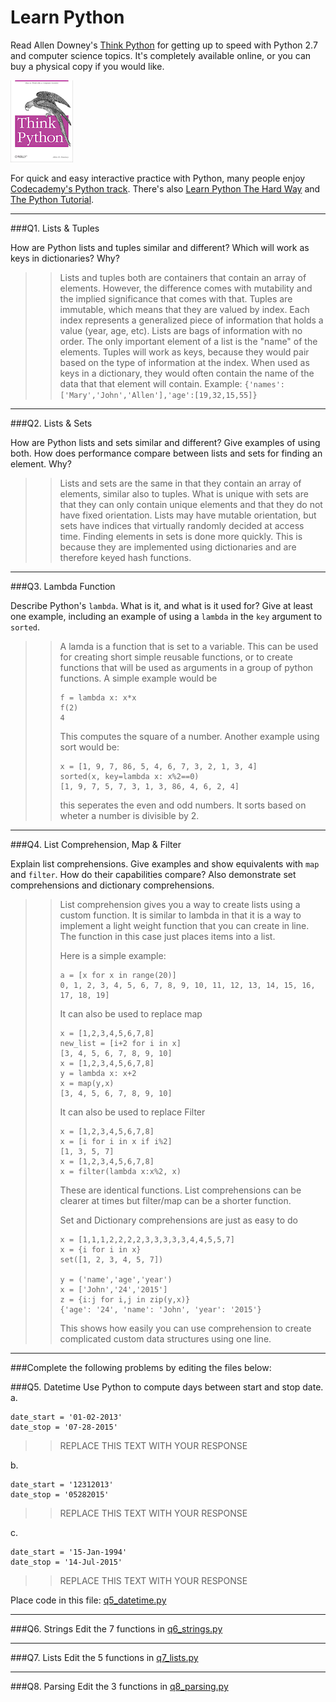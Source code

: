 # Learn Python

Read Allen Downey's [Think Python](http://www.greenteapress.com/thinkpython/) for getting up to speed with Python 2.7 and computer science topics. It's completely available online, or you can buy a physical copy if you would like.

<a href="http://www.greenteapress.com/thinkpython/"><img src="img/think_python.png" style="width: 100px;" target="_blank"></a>

For quick and easy interactive practice with Python, many people enjoy [Codecademy's Python track](http://www.codecademy.com/en/tracks/python). There's also [Learn Python The Hard Way](http://learnpythonthehardway.org/book/) and [The Python Tutorial](https://docs.python.org/2/tutorial/).

---

###Q1. Lists &amp; Tuples

How are Python lists and tuples similar and different? Which will work as keys in dictionaries? Why?

>> Lists and tuples both are containers that contain an array of elements. However, the difference comes with mutability and the implied significance that comes with that. Tuples are immutable, which means that they are valued by index. Each index represents a generalized piece of information that holds a value (year, age, etc). Lists are bags of information with no order. The only important element of a list is the "name" of the elements. Tuples will work as keys, because they would pair based on the type of information at the index. When used as keys in a dictionary, they would often contain the name of the data that that element will contain. Example: ```{'names':['Mary','John','Allen'],'age':[19,32,15,55]}```

---

###Q2. Lists &amp; Sets

How are Python lists and sets similar and different? Give examples of using both. How does performance compare between lists and sets for finding an element. Why?

>> Lists and sets are the same in that they contain an array of elements, similar also to tuples. What is unique with sets are that they can only contain unique elements and that they do not have fixed orientation. Lists may have mutable orientation, but sets have indices that virtually randomly decided at access time. Finding elements in sets is done more quickly. This is because they are implemented using dictionaries and are therefore keyed hash functions. 

---

###Q3. Lambda Function

Describe Python's `lambda`. What is it, and what is it used for? Give at least one example, including an example of using a `lambda` in the `key` argument to `sorted`.

>> A lamda is a function that is set to a variable. This can be used for creating short simple reusable functions, or to create functions that will be used as arguments in a group of python functions. A simple example would be 
>>```
>>f = lambda x: x*x
>>f(2)
>>4
>>``` 
>>This computes the square of a number. 
>>Another example using sort would be:
>>```
>> x = [1, 9, 7, 86, 5, 4, 6, 7, 3, 2, 1, 3, 4]
>> sorted(x, key=lambda x: x%2==0)
>> [1, 9, 7, 5, 7, 3, 1, 3, 86, 4, 6, 2, 4]
>>```
>> this seperates the even and odd numbers. It sorts based on wheter a number is divisible by 2. 

---

###Q4. List Comprehension, Map &amp; Filter

Explain list comprehensions. Give examples and show equivalents with `map` and `filter`. How do their capabilities compare? Also demonstrate set comprehensions and dictionary comprehensions.

>> List comprehension gives you a way to create lists using a custom function. It is similar to lambda in that it is a way to implement a light weight function that you can create in line. The function in this case just places items into a list. 
>>
>> Here is a simple example:
>>```
>>a = [x for x in range(20)]
>>0, 1, 2, 3, 4, 5, 6, 7, 8, 9, 10, 11, 12, 13, 14, 15, 16, 17, 18, 19]
>>```
>> It can also be used to replace map
>> ```
>> x = [1,2,3,4,5,6,7,8]
>> new_list = [i+2 for i in x]
>> [3, 4, 5, 6, 7, 8, 9, 10]
>> x = [1,2,3,4,5,6,7,8]
>> y = lambda x: x+2
>> x = map(y,x)
>> [3, 4, 5, 6, 7, 8, 9, 10]
>> ```
>> It can also be used to replace Filter
>> ``` 
>> x = [1,2,3,4,5,6,7,8]
>> x = [i for i in x if i%2]
>> [1, 3, 5, 7]
>> x = [1,2,3,4,5,6,7,8]
>> x = filter(lambda x:x%2, x)
>>```
>>
>> These are identical functions. List comprehensions can be clearer at times but filter/map can be a shorter function. 
>>
>> Set and Dictionary comprehensions are just as easy to do
>>```
>> x = [1,1,1,2,2,2,2,3,3,3,3,3,4,4,5,5,7]
>> x = {i for i in x}
>> set([1, 2, 3, 4, 5, 7])
>>
>> y = ('name','age','year')
>> x = ['John','24','2015']
>> z = {i:j for i,j in zip(y,x)}
>> {'age': '24', 'name': 'John', 'year': '2015'}
>>```
>>
>> This shows how easily you can use comprehension to create complicated custom data structures using one line.

---

###Complete the following problems by editing the files below:

###Q5. Datetime
Use Python to compute days between start and stop date.   
a.  

```
date_start = '01-02-2013'    
date_stop = '07-28-2015'
```

>> REPLACE THIS TEXT WITH YOUR RESPONSE

b.  
```
date_start = '12312013'  
date_stop = '05282015'  
```

>> REPLACE THIS TEXT WITH YOUR RESPONSE

c.  
```
date_start = '15-Jan-1994'      
date_stop = '14-Jul-2015'  
```

>> REPLACE THIS TEXT WITH YOUR RESPONSE  

Place code in this file: [q5_datetime.py](python/q5_datetime.py)

---

###Q6. Strings
Edit the 7 functions in [q6_strings.py](python/q6_strings.py)

---

###Q7. Lists
Edit the 5 functions in [q7_lists.py](python/q7_lists.py)

---

###Q8. Parsing
Edit the 3 functions in [q8_parsing.py](python/q8_parsing.py)





